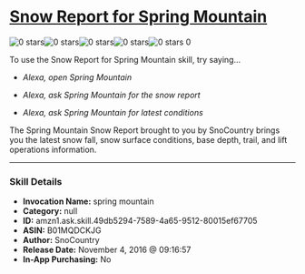 # [Snow Report for Spring Mountain](http://alexa.amazon.com/#skills/amzn1.ask.skill.49db5294-7589-4a65-9512-80015ef67705)
![0 stars](../../images/ic_star_border_black_18dp_1x.png)![0 stars](../../images/ic_star_border_black_18dp_1x.png)![0 stars](../../images/ic_star_border_black_18dp_1x.png)![0 stars](../../images/ic_star_border_black_18dp_1x.png)![0 stars](../../images/ic_star_border_black_18dp_1x.png) 0

To use the Snow Report for Spring Mountain skill, try saying...

* *Alexa, open Spring Mountain*

* *Alexa, ask Spring Mountain for the snow report*

* *Alexa, ask Spring Mountain for latest conditions*

The Spring Mountain Snow Report brought to you by SnoCountry brings you the latest snow fall, snow surface conditions,  base depth, trail, and lift operations information.

***

### Skill Details

* **Invocation Name:** spring mountain
* **Category:** null
* **ID:** amzn1.ask.skill.49db5294-7589-4a65-9512-80015ef67705
* **ASIN:** B01MQDCKJG
* **Author:** SnoCountry
* **Release Date:** November 4, 2016 @ 09:16:57
* **In-App Purchasing:** No
